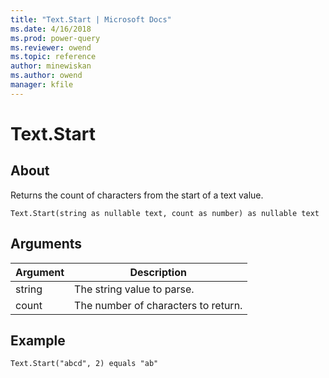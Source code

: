 ```yaml
---
title: "Text.Start | Microsoft Docs"
ms.date: 4/16/2018
ms.prod: power-query
ms.reviewer: owend
ms.topic: reference
author: minewiskan
ms.author: owend
manager: kfile
---
```

# Text.Start

  
## About  
Returns the count of characters from the start of a text value.  
  
```  
Text.Start(string as nullable text, count as number) as nullable text  
```  
  
## Arguments  
  
|Argument|Description|  
|------------|---------------|  
|string|The string value to parse.|  
|count|The number of characters to return.|  
  
## Example  
  
```  
Text.Start("abcd", 2) equals "ab"  
```  
